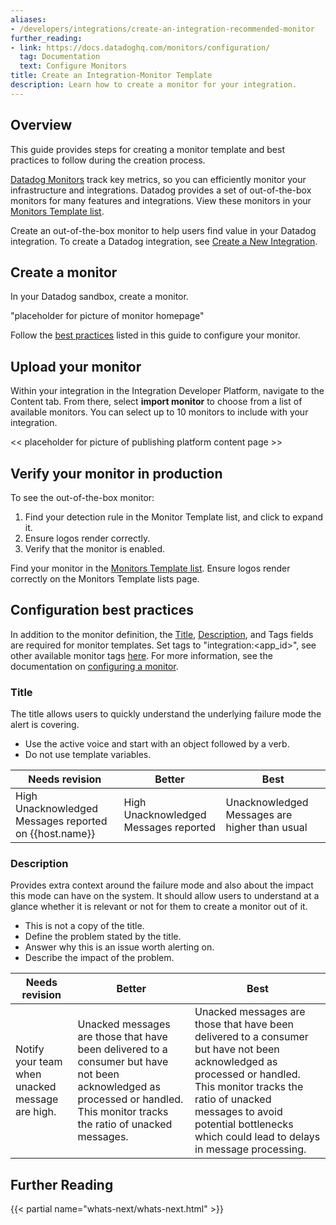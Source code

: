 ```yaml
---
aliases:
- /developers/integrations/create-an-integration-recommended-monitor
further_reading:
- link: https://docs.datadoghq.com/monitors/configuration/
  tag: Documentation
  text: Configure Monitors
title: Create an Integration-Monitor Template
description: Learn how to create a monitor for your integration.
---
```

## Overview

This guide provides steps for creating a monitor template and best practices to follow during the creation process.

[Datadog Monitors][1] track key metrics, so you can efficiently monitor your infrastructure and integrations. Datadog provides a set of out-of-the-box monitors for many features and integrations. View these monitors in your [Monitors Template list][2].

Create an out-of-the-box monitor to help users find value in your Datadog integration. To create a Datadog integration, see [Create a New Integration][3].

## Create a monitor
In your Datadog sandbox, create a monitor.

"placeholder for picture of monitor homepage"

Follow the [best practices](#configuration-best-practices) listed in this guide to configure your monitor.

## Upload your monitor 
Within your integration in the Integration Developer Platform, navigate to the Content tab. From there, select **import monitor** to choose from a list of available monitors. You can select up to 10 monitors to include with your integration.

<< placeholder for picture of publishing platform content page >> 

## Verify your monitor in production

To see the out-of-the-box monitor:
1. Find your detection rule in the Monitor Template list, and click to expand it.
2. Ensure logos render correctly.
3. Verify that the monitor is enabled.

Find your monitor in the [Monitors Template list][2]. Ensure logos render correctly on the Monitors Template lists page.

## Configuration best practices

In addition to the monitor definition, the [Title](#title), [Description](#description), and Tags fields are required for monitor templates. Set tags to "integration:<app_id>", see other available monitor tags [here][8]. For more information, see the documentation on [configuring a monitor][7].

### Title

The title allows users to quickly understand the underlying failure mode the alert is covering.
- Use the active voice and start with an object followed by a verb. 
- Do not use template variables.

| Needs revision                                       | Better                                 | Best                                        |
| -----------                                          | -----------                            | -----------                                 |
|High Unacknowledged Messages reported on {{host.name}}| High Unacknowledged Messages reported  |Unacknowledged Messages are higher than usual|

### Description

Provides extra context around the failure mode and also about the impact this mode can have on the system. It should allow users to understand at a glance whether it is relevant or not for them to create a monitor out of it.

- This is not a copy of the title. 
- Define the problem stated by the title.
- Answer why this is an issue worth alerting on.
- Describe the impact of the problem.

| Needs revision                                         | Better                                       | Best                                    |
| -----------                                          | -----------                                  | -----------                             |
|Notify your team when unacked message are high. | Unacked messages are those that have been delivered to a consumer but have not been acknowledged as processed or handled. This monitor tracks the ratio of unacked messages.|Unacked messages are those that have been delivered to a consumer but have not been acknowledged as processed or handled. This monitor tracks the ratio of unacked messages to avoid potential bottlenecks which could lead to delays in message processing.| 

## Further Reading

{{< partial name="whats-next/whats-next.html" >}}

[1]: https://docs.datadoghq.com/monitors/
[2]: https://app.datadoghq.com/monitors/recommended
[3]: https://docs.datadoghq.com/developers/integrations/agent_integration/
[4]: https://app.datadoghq.com/monitors/create
[5]: https://docs.datadoghq.com/developers/integrations/check_references/#manifest-file
[6]: https://github.com/DataDog/integrations-extras
[7]: https://docs.datadoghq.com/monitors/configuration/
[8]: https://docs.datadoghq.com/monitors/manage/#monitor-tags
[9]: https://github.com/DataDog/marketplace
